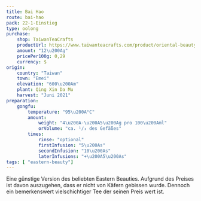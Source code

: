 ```yaml
---
title: Bai Hao
route: bai-hao
pack: 22-1-Einstieg
type: oolong
purchase:
    shop: TaiwanTeaCrafts
    productUrl: https://www.taiwanteacrafts.com/product/oriental-beauty-superior-grade-oolong-tea
    amount: "12\u200Ag"
    pricePer100g: 0,29
    currency: $
origin:
    country: "Taiwan"
    town: "Emei"
    elevation: "600\u200Am"
    plant: Qing Xin Da Mu
    harvest: "Juni 2021"
preparation:
    gongfu:
        temperature: "95\u200A°C"
        amount:
            weight: "4\u200A-\u200A5\u200Ag pro 100\u200Aml"
            orVolume: "ca. ¹/₃ des Gefäßes"
        times:
            rinse: "optional"
            firstInfusion: "5\u200As"
            secondInfusion: "10\u200As"
            laterInfusions: "+\u200A5\u200As"
tags: [ "eastern-beauty"]
---
```

Eine günstige Version des beliebten Eastern Beauties. Aufgrund des Preises ist davon auszugehen, dass er nicht von Käfern gebissen wurde. Dennoch ein bemerkenswert vielschichtiger Tee der seinen Preis wert ist.